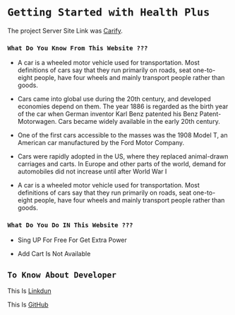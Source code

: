 # `Getting Started with Health Plus`

The project Server Site Link was [Carify](https://carify-2021.web.app/).

### `What Do You Know From This Website ???`

- A car is a wheeled motor vehicle used for transportation. Most definitions of cars say that they run primarily on roads, seat one-to-eight people, have four wheels and mainly transport people rather than goods.

- Cars came into global use during the 20th century, and developed economies depend on them. The year 1886 is regarded as the birth year of the car when German inventor Karl Benz patented his Benz Patent-Motorwagen. Cars became widely available in the early 20th century.

- One of the first cars accessible to the masses was the 1908 Model T, an American car manufactured by the Ford Motor Company.

- Cars were rapidly adopted in the US, where they replaced animal-drawn carriages and carts. In Europe and other parts of the world, demand for automobiles did not increase until after World War I

- A car is a wheeled motor vehicle used for transportation. Most definitions of cars say that they run primarily on roads, seat one-to-eight people, have four wheels and mainly transport people rather than goods.

### `What Do You Do IN This Website ???`

- Sing UP For Free For Get Extra Power

- Add Cart Is Not Available

## `To Know About Developer`

This Is [Linkdun](https://www.linkedin.com/in/md-bayazid-5bb117216/)

This Is [GitHub](https://github.com/MdBayazid-star)
